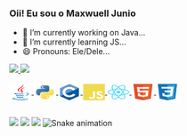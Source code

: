 ### Oii! Eu sou o Maxwuell Junio

- 🔭 I’m currently working on Java...
- 🌱 I’m currently learning JS...
- 😄 Pronouns: Ele/Dele...
<div>
  <a href="https://github.com/maxjunio">
  <img height="170em" src="https://github-readme-stats.vercel.app/api?username=maxjunio&show_icons=true&theme=dracula&include_all_commits=true&count_private=true"/>
  <img height="170em" src="https://github-readme-stats.vercel.app/api/top-langs/?username=maxjunio&layout=compact&langs_count=7&theme=dracula"/>
</div>
  <div style="display: inline_block"><br>
  <img align="center" alt="Max-Java" height="30" width="40" src="https://raw.githubusercontent.com/devicons/devicon/master/icons/java/java-original.svg">
  <img align="center" alt="Max-Python" height="30" width="40" src="https://raw.githubusercontent.com/devicons/devicon/master/icons/python/python-original.svg">
  <img align="center" alt="Max-C" height="30" width="40" src="https://raw.githubusercontent.com/devicons/devicon/master/icons/c/c-original.svg">
  <img align="center" alt="Max-Js" height="30" width="40" src="https://raw.githubusercontent.com/devicons/devicon/master/icons/javascript/javascript-plain.svg">
  <img align="center" alt="Max-React" height="30" width="40" src="https://raw.githubusercontent.com/devicons/devicon/master/icons/react/react-original.svg">
  <img align="center" alt="Max-HTML" height="30" width="40" src="https://raw.githubusercontent.com/devicons/devicon/master/icons/html5/html5-original.svg">
  <img align="center" alt="Max-CSS" height="30" width="40" src="https://raw.githubusercontent.com/devicons/devicon/master/icons/css3/css3-original.svg">
 
  
</div>
  
  ##
<a href="https://instagram.com/maxjunio7" target="_blank"><img src="https://img.shields.io/badge/-Instagram-%23E4405F?style=for-the-badge&logo=instagram&logoColor=white" target="_blank"></a>
  <a href = "mailto:max.junio10@gmail.com"><img src="https://img.shields.io/badge/-Gmail-%23333?style=for-the-badge&logo=gmail&logoColor=red" target="_blank"></a>
  <a href="https://www.linkedin.com/in/maxjunio" target="_blank"><img src="https://img.shields.io/badge/-LinkedIn-%230077B5?style=for-the-badge&logo=linkedin&logoColor=white" target="_blank"></a> 
 ![Snake animation](https://github.com/maxjunio/maxjunio/blob/output/github-contribution-grid-snake.svg)
<div>

